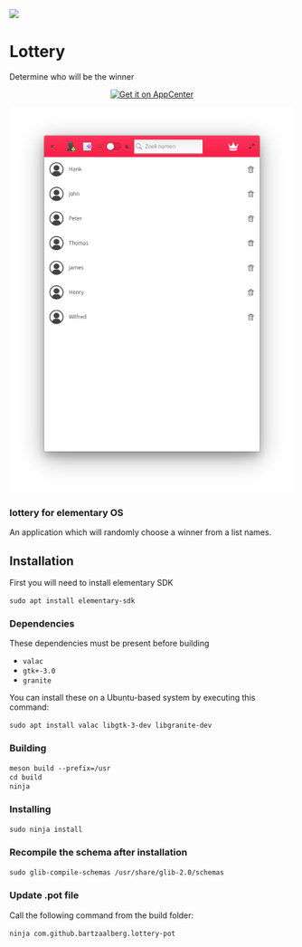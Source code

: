 <a href="https://gitlocalize.com/repo/4334"> <img src="https://gitlocalize.com/repo/4334/whole_project/badge.svg" /> </a>

# Lottery
Determine who will be the winner

<p align="center">
    <a href="<p align="center">
    <a href="https://appcenter.elementary.io/com.github.bartzaalberg.lottery">
        <img src="https://appcenter.elementary.io/badge.svg" alt="Get it on AppCenter">
    </a>
</p>

<p align="center">
    <img
    src="https://raw.githubusercontent.com/bartzaalberg/lottery/master/screenshot.png" />
</p>

### lottery for elementary OS

An application which will randomly choose a winner from a list names.

## Installation

First you will need to install elementary SDK

 `sudo apt install elementary-sdk`

### Dependencies

These dependencies must be present before building
 - `valac`
 - `gtk+-3.0`
 - `granite`

 You can install these on a Ubuntu-based system by executing this command:

 `sudo apt install valac libgtk-3-dev libgranite-dev`

### Building
```
meson build --prefix=/usr
cd build
ninja
```

### Installing
`sudo ninja install`

### Recompile the schema after installation
`sudo glib-compile-schemas /usr/share/glib-2.0/schemas`

### Update .pot file
Call the following command from the build folder:

`ninja com.github.bartzaalberg.lottery-pot`
